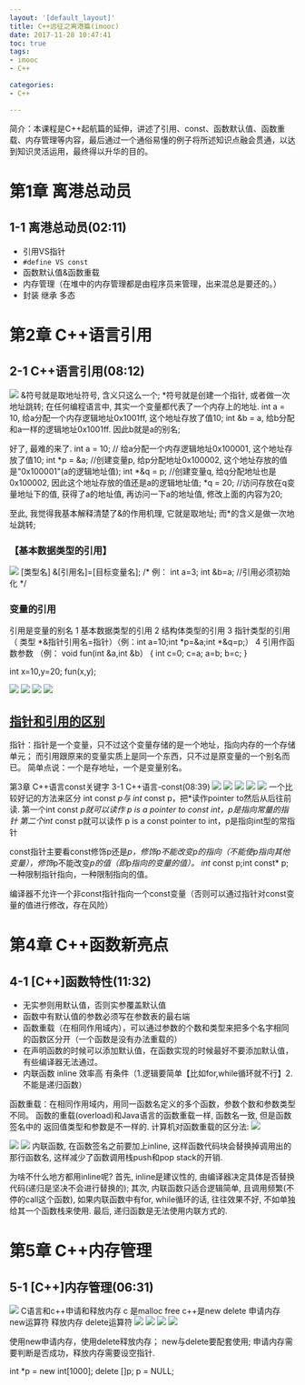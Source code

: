 ```yaml
---
layout: '[default_layout]'   
title: C++远征之离港篇(imooc)           
date: 2017-11-28 10:47:41  
toc: true                  
tags:                        
- imooc
- C++

categories:                  
- C++

---
```

简介：本课程是C++起航篇的延伸，讲述了引用、const、函数默认值、函数重载、内存管理等内容，最后通过一个通俗易懂的例子将所述知识点融会贯通，以达到知识灵活运用，最终得以升华的目的。

# 第1章 离港总动员
## 1-1 离港总动员(02:11)
- 引用VS指针
- `#define VS const`
- 函数默认值&函数重载
- 内存管理（在堆中的内存管理都是由程序员来管理，出来混总是要还的。）
- 封装 继承 多态
<!--more-->
# 第2章 C++语言引用
## 2-1 C++语言引用(08:12)
![](https://img3.mukewang.com/5a0b7c8000012c1912800720.jpg)
&符号就是取地址符号, 含义只这么一个; *符号就是创建一个指针, 或者做一次地址跳转;
在任何编程语言中, 其实一个变量都代表了一个内存上的地址.
int a = 10, 给a分配一个内存逻辑地址0x1001ff, 这个地址存放了值10;
int &b = a, 给b分配和a一样的逻辑地址0x1001ff. 因此b就是a的别名;

好了, 最难的来了. 
int a = 10;   // 给a分配一个内存逻辑地址0x100001, 这个地址存放了值10;
int *p = &a;  //创建变量p, 给p分配地址0x100002, 这个地址存放的值是"0x100001"(a的逻辑地址值);
int *&q = p;  //创建变量q, 给q分配地址也是0x100002, 因此这个地址存放的值还是a的逻辑地址值;
*q = 20;  //访问存放在q变量地址下的值, 获得了a的地址值, 再访问一下a的地址值, 修改上面的内容为20;

至此, 我觉得我基本解释清楚了&的作用机理, 它就是取地址; 而*的含义是做一次地址跳转;
### 【基本数据类型的引用】
![](https://img2.mukewang.com/59ff2f4b0001660612800720.jpg)
[类型名] &[引用名]=[目标变量名];
/*
例：
int a=3;
int &b=a;   //引用必须初始化
*/

### 变量的引用
引用是变量的别名
1 基本数据类型的引用
2 结构体类型的引用
3 指针类型的引用 （ 类型 *&指针引用名=指针）（例：int a=10;int *p=&a;int *&q=p;）
4 引用作函数参数
（例：
void fun(int &a,int &b）
{
    int c=0;
    c=a;
    a=b;
    b=c;
}

int x=10,y=20;
fun(x,y);

![](https://img3.mukewang.com/59eacde10001e37412800720.jpg)
![](https://img.mukewang.com/59bddebb0001d7fd12800720.jpg)
![](https://img4.mukewang.com/59f1b7be00017b0912800720.jpg)
![](https://img1.mukewang.com/59fad7cb0001186a12800720.jpg)

## [指针和引用的区别](http://www.cnblogs.com/dolphin0520/archive/2011/04/03/2004869.html)
指针：指针是一个变量，只不过这个变量存储的是一个地址，指向内存的一个存储单元；
而引用跟原来的变量实质上是同一个东西，只不过是原变量的一个别名而已。
简单点说：一个是存地址，一个是变量别名。

第3章 C++语言const关键字
3-1 C++语言-const(08:39)
![](https://img4.mukewang.com/5a1a17550001784512800720.jpg)
![](https://img2.mukewang.com/5a1a17b5000122a512800720.jpg)
![](https://img1.mukewang.com/5a1b528500012fa612800720.jpg)
![](https://img.mukewang.com/59d9ed150001ee4e12800720.jpg)
![](https://img4.mukewang.com/59cb7e51000150f112800720.jpg)
一个比较好记的方法来区分 int const *p与 int* const p，把*读作pointer to然后从后往前读.
第一个int const *p就可以读作 p is a pointer to const int，p是指向常量的指针
第二个int* const p就可以读作 p is a const pointer to int，p是指向int型的常指针

const指针主要看const修饰p还是*p，修饰p不能改变p的指向（不能使p指向其他变量），修饰*p不能改变*p的值（即p指向的变量的值）。
int* const p;int const* p; 一种限制指针指向，一种限制指向的值。

编译器不允许一个非const指针指向一个const变量（否则可以通过指针对const变量的值进行修改，存在风险）

# 第4章 C++函数新亮点
## 4-1 [C++]函数特性(11:32)
- 无实参则用默认值，否则实参覆盖默认值
- 函数中有默认值的参数必须写在参数表的最右端
- 函数重载（在相同作用域内），可以通过参数的个数和类型来把多个名字相同的函数区分开（一个函数是没有办法重载的）
- 在声明函数的时候可以添加默认值，在函数实现的时候最好不要添加默认值，有些编译器无法通过。
- 内联函数 inline 效率高 有条件（1.逻辑要简单【比如for,while循环就不行】2.不能是递归函数）

函数重载：在相同作用域内，用同一函数名定义的多个函数，参数个数和参数类型不同。
函数的重载(overload)和Java语言的函数重载一样, 函数名一致, 但是函数签名中的 返回值类型和参数是不一样的.
计算机对函数重载的区分法:
![](https://img1.mukewang.com/598fb1f400016aa012800720.jpg)

![](https://img.mukewang.com/598999760001b04b12800720.jpg)
![](https://img.mukewang.com/59a6c9670001d3ff12800720.jpg)
内联函数, 在函数签名之前要加上inline, 这样函数代码块会替换掉调用出的那行函数名, 这样减少了函数调用栈push和pop stack的开销. 

为啥不什么地方都用inline呢? 首先, inline是建议性的, 由编译器决定具体是否替换代码(递归是坚决不会进行替换的); 其次, 内联函数只适合逻辑简单, 且调用频繁(不停的call这个函数), 如果内联函数中有for, while循环的话, 往往效果不好, 不如单独给其一个函数栈来使用. 最后, 递归函数是无法使用内联方式的.

# 第5章 C++内存管理
## 5-1 [C++]内存管理(06:31)
![](https://img.mukewang.com/59e48fda000161f212800720.jpg)
C语言和c++申请和释放内存
c 是malloc free
c++是new   delete
申请内存 new运算符
释放内存 delete运算符
![](https://img.mukewang.com/59eae03300011f7812800720.jpg)
![](https://img.mukewang.com/59e34a620001e1e812800720.jpg)
![](https://img1.mukewang.com/59e34a040001865e12800720.jpg)
![](https://img3.mukewang.com/59f2e3080001480a12800720.jpg)

使用new申请内存，使用delete释放内存；
new与delete要配套使用;
申请内存需要判断是否成功，释放内存需要设空指针.

int *p = new int[1000];
delete []p;
p = NULL;

